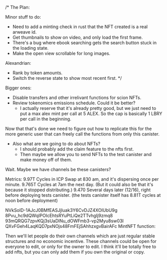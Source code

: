 /*
The Plan:







Minor stuff to do:

- Need to add a minting check in rust that the NFT created is a real arweave id.
- Get thumbnails to show on video, and only load the first frame.
- There's a bug where ebook searching gets the search button stuck in the loading state.
- Make the open view scrollable for long images.

Alexandrian: 
- Rank by token amounts.
- Switch the reverse state to show most recent first.
*/


Bigger ones: 
- Disable transfers and other irrelivant functions for scion NFTs.
- Review tokenomics emissions schedule. Could it be better?
  - I actually reserve that it's already pretty good, but we just need to put a max alex mint per call at 5 ALEX. So the cap is basically 1 LBRY per call in the beginning.








Now that that's done we need to figure out how to replicate this for the more generic user that can freely call the functions from only this canister.
- Also what are we going to do about NFTs?
  - I should probably add the claim feature to the nfts first.
  - Then maybe we allow you to send NFTs to the test canister and make money off of them.

Wait. Maybe we have channels be these canisters?























Metrics: 
9.97T Cycles in ICP Swap at 830 am, and it's dispersing once per minute.
9.765T Cycles at 7am the next day. (But it could also be that it's because it stopped distributing.)
9.470 Several days later (12/16), right before deploying tests canister. (the tests canister itself has 8.81T cycles at noon before deployment)



NVkSolD-1AJcJ0BMfEASJjIuak3Y6CvDJZ4XOIUbU9g
8Pvu_hc9dQWqIPOIcEhtsRYuPtLiQe2TTvhgIj9zmq8
93mQRQG7zpvKQj3sUaDlNu_dOWFmb3-vp2Myu8sw03I
QXvFGeh4LaqKQD7pxNOjs48FmFEjSAhhzxgvBairAFc
MintNFT function:


Then we'll let people do their own channels which are just regular stable structures and no economic incentive. 
These channels could be open for everyone to edit, or only for the owner to edit.
I think it'll be totally free to add nfts, but you can only add them if you own the original or copy.







